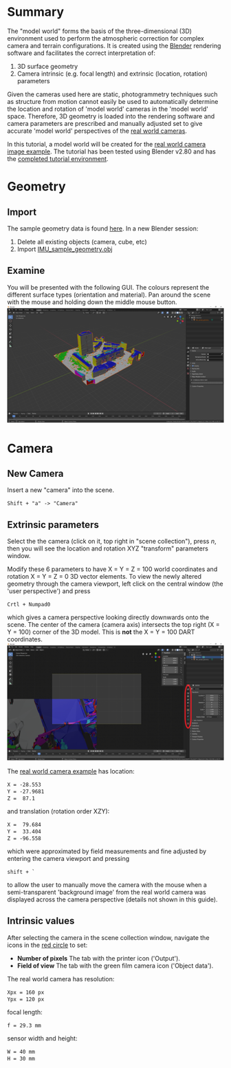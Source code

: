 # Summary

The "model world" forms the basis of the three-dimensional (3D) environment used to perform the atmospheric correction for complex camera and terrain configurations. It is created using the [Blender](https://www.blender.org/) rendering software and facilitates the correct interpretation of:

1. 3D surface geometry
2. Camera intrinsic (e.g. focal length) and extrinsic (location, rotation) parameters

Given the cameras used here are static, photogrammetry techniques such as structure from motion cannot easily be used to automatically determine the location and rotation of 'model world' cameras in the 'model world' space. Therefore, 3D geometry is loaded into the rendering software and camera parameters are prescribed and manually adjusted set to give accurate 'model world' perspectives of the [real world cameras](../Real-world-images).   

In this tutorial, a model world will be created for the [real world camera image example](../Real-world-images). The tutorial has been tested using Blender v2.80 and has the [completed tutorial environment](README_files/geometry/model-world.blend).

# Geometry

## Import

The sample geometry data is found [here](README_files/geometry). In a new Blender session:

1. Delete all existing objects (camera, cube, etc)
2. Import [IMU_sample_geometry.obj](README_files/geometry/IMU_sample_geometry.obj)

## Examine

You will be presented with the following GUI. The colours represent the different surface types (orientation and material). Pan around the scene with the mouse and holding down the middle mouse button.
![BlenderGUI_read3Dmodel](README_files/figure-misc/BlenderGUI_1.PNG)


# Camera

## New Camera

Insert a new "camera" into the scene.

```
Shift + "a" -> "Camera"
```

## Extrinsic parameters

Select the the camera (click on it, top right in "scene collection"), press *n*, then you will see the location and rotation XYZ "transform" parameters window.

Modify these 6 parameters to have X = Y = Z = 100 world coordinates and rotation X = Y = Z = 0 3D vector elements. To view the newly altered geometry through the camera viewport, left click on the central window (the 'user perspective') and press

```
Crtl + Numpad0
```

which gives a camera perspective looking directly downwards onto the scene. The center of the camera (camera axis) intersects the top right (X = Y = 100) corner of the 3D model. This is **not** the X = Y = 100 DART coordinates. 
![BlenderGUI_cameraViewport](README_files/figure-misc/BlenderGUI_2.PNG)

The [real world camera example](../Real-world-images) has location:

```
X = -28.553
Y = -27.9681
Z =  87.1
```

and translation (rotation order XZY):


```
X =  79.684
Y =  33.404
Z = -96.558
```

which were approximated by field measurements and fine adjusted by entering the camera viewport and pressing

```
shift + `
```
to allow the user to manually move the camera with the mouse when a semi-transparent 'background image' from the real world camera was displayed across the camera perspective (details not shown in this guide).

## Intrinsic values

After selecting the camera in the scene collection window, navigate the icons in the [red circle](BlenderGUI_read3Dmodel) to set:

* **Number of pixels** The tab with the printer icon ('Output').
* **Field of view** The tab with the green film camera icon ('Object data').

The real world camera has resolution:

```
Xpx = 160 px
Ypx = 120 px
```

focal length:

```
f = 29.3 mm
```

sensor width and height:

```
W = 40 mm 
H = 30 mm
```

